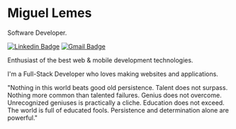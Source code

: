 # Miguel Lemes

Software Developer.

[![Linkedin Badge](https://img.shields.io/badge/-Miguel%20Lemes-00875f?style=flat-square&logo=Linkedin&logoColor=white&link=https://www.linkedin.com/in/migueelzz/)](https://www.linkedin.com/in/migueelzz/) 
[![Gmail Badge](https://img.shields.io/badge/-miguellemes005@gmail.com-00875f?style=flat-square&logo=Gmail&logoColor=white&link=mailto:miguellemes005@gmail.com)](mailto:miguellemes005@gmail.com)

Enthusiast of the best web & mobile development technologies.

I'm a Full-Stack Developer who loves making websites and applications.

"Nothing in this world beats good old persistence. Talent does not surpass. Nothing more common than talented failures. Genius does not overcome. Unrecognized geniuses is practically a cliche. Education does not exceed. The world is full of educated fools. Persistence and determination alone are powerful."

